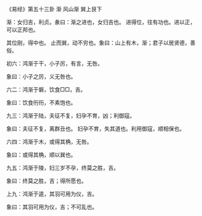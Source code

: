 《易经》第五十三卦 渐 风山渐 巽上艮下

渐：女归吉，利贞。彖曰：渐之进也，女归吉也。 进得位，往有功也。进以正，可以正邦也。

其位刚，得中也。 止而巽，动不穷也。象曰：山上有木，渐；君子以居贤德，善俗。

初六：鸿渐于干，小子厉，有言，无咎。

象曰：小子之厉，义无咎也。

六二：鸿渐于磐，饮食□□，吉。

象曰：饮食衎衎，不素饱也。

九三：鸿渐于陆，夫征不复，妇孕不育，凶；利御寇。

象曰：夫征不复，离群丑也。 妇孕不育，失其道也。利用御寇，顺相保也。

六四：鸿渐于木，或得其桷，无咎。

象曰：或得其桷，顺以巽也。

九五：鸿渐于陵，妇三岁不孕，终莫之胜，吉。

象曰：终莫之胜，吉；得所愿也。

上九：鸿渐于逵，其羽可用为仪，吉。

象曰：其羽可用为仪，吉；不可乱也。

